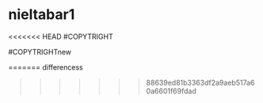 # nieltabar1

<<<<<<< HEAD
#COPYTRIGHT


#COPYTRIGHTnew

=======
differencess
>>>>>>> 88639ed81b3363df2a9aeb517a60a6601f69fdad
